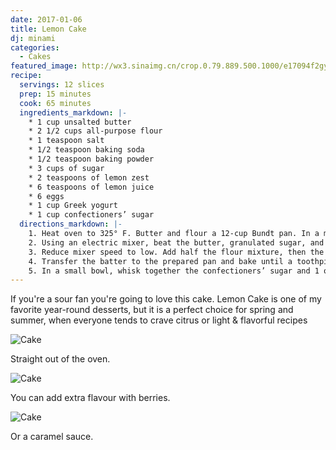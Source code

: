```yaml
---
date: 2017-01-06
title: Lemon Cake
dj: minami
categories:
  - Cakes
featured_image: http://wx3.sinaimg.cn/crop.0.79.889.500.1000/e17094f2gy1fc4a9fz1qxj20oq0go4qp.jpg
recipe:
  servings: 12 slices
  prep: 15 minutes
  cook: 65 minutes
  ingredients_markdown: |-
    * 1 cup unsalted butter
    * 2 1/2 cups all-purpose flour
    * 1 teaspoon salt
    * 1/2 teaspoon baking soda
    * 1/2 teaspoon baking powder
    * 3 cups of sugar
    * 2 teaspoons of lemon zest
    * 6 teaspoons of lemon juice
    * 6 eggs
    * 1 cup Greek yogurt
    * 1 cup confectioners’ sugar
  directions_markdown: |-
    1. Heat oven to 325° F. Butter and flour a 12-cup Bundt pan. In a medium bowl, whisk together the flour, salt, baking soda, and baking powder.
    2. Using an electric mixer, beat the butter, granulated sugar, and lemon zest on medium-high until light and fluffy, 3 to 4 minutes. Beat in 4 tablespoons of the lemon juice, then the eggs, one at a time, scraping down the sides of the bowl as necessary.
    3. Reduce mixer speed to low. Add half the flour mixture, then the yogurt, and then the remaining flour mixture. Mix just until combined (do not overmix).
    4. Transfer the batter to the prepared pan and bake until a toothpick inserted in the center comes out clean, 65 to 75 minutes. Cool the cake in the pan for 30 minutes, then turn it out onto a wire rack to cool completely.
    5. In a small bowl, whisk together the confectioners’ sugar and 1 of the remaining tablespoons of lemon juice until smooth, adding the remaining lemon juice as necessary to create a thick, but pourable glaze.
---
```

If you're a sour fan you're going to love this cake. Lemon Cake is one of my favorite year-round desserts, but it is a perfect choice for spring and summer, when everyone tends to crave citrus or light & flavorful recipes

![Cake](https://source.unsplash.com/1HPTYLozDGw)

Straight out of the oven.

![Cake](https://source.unsplash.com/WoVGndRTx2o)

You can add extra flavour with berries.

![Cake](https://source.unsplash.com/7JYVKRo7i5Q)

Or a caramel sauce.